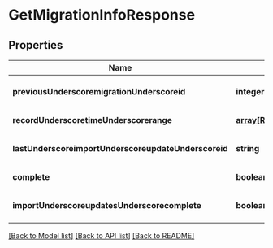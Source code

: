 # GetMigrationInfoResponse

## Properties
Name | Type | Description | Notes
------------ | ------------- | ------------- | -------------
**previousUnderscoremigrationUnderscoreid** | **integer** |  | [optional] [default to null]
**recordUnderscoretimeUnderscorerange** | [**array[RecordTimeRange]**](RecordTimeRange.md) |  | [default to null]
**lastUnderscoreimportUnderscoreupdateUnderscoreid** | **string** |  | [optional] [default to null]
**complete** | **boolean** |  | [default to null]
**importUnderscoreupdatesUnderscorecomplete** | **boolean** |  | [optional] [default to null]

[[Back to Model list]](../README.md#documentation-for-models) [[Back to API list]](../README.md#documentation-for-api-endpoints) [[Back to README]](../README.md)


